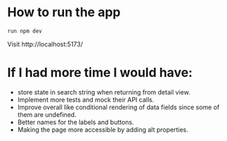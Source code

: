 # How to run the app

```
run npm dev
```

Visit http://localhost:5173/

# If I had more time I would have:

- store state in search string when returning from detail view.
- Implement more tests and mock their API calls.
- Improve overall like conditional rendering of data fields since some of them are undefined.
- Better names for the labels and buttons.
- Making the page more accessible by adding alt properties.